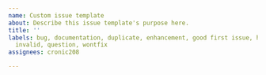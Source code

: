 ```yaml
---
name: Custom issue template
about: Describe this issue template's purpose here.
title: ''
labels: bug, documentation, duplicate, enhancement, good first issue, help wanted,
  invalid, question, wontfix
assignees: cronic208

---
```



